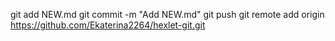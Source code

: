 git add NEW.md
git commit -m "Add NEW.md"
git push
git remote add origin https://github.com/Ekaterina2264/hexlet-git.git
